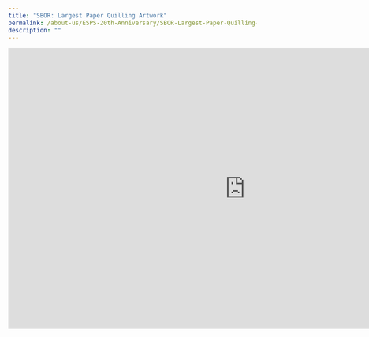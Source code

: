 ```yaml
---
title: "SBOR: Largest Paper Quilling Artwork"
permalink: /about-us/ESPS-20th-Anniversary/SBOR-Largest-Paper-Quilling-Artwork/
description: ""
---
```

<iframe allowfullscreen="true" height="569" width="960" frameborder="0" src="https://docs.google.com/presentation/d/e/2PACX-1vTnbPfjChSgY_0UB0y-yR4AxYnaBPgU7tJgwFozvUZaZgK_TyTUnczOTSafLbkEi5U8ObM0GK_bmn85/embed?start=false&amp;loop=false&amp;delayms=3000"></iframe>